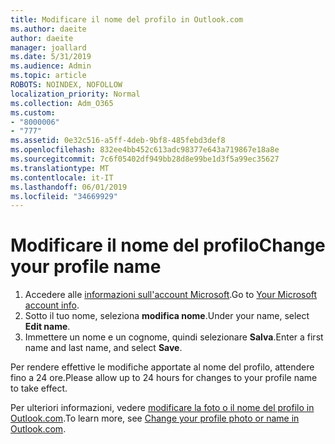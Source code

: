 ```yaml
---
title: Modificare il nome del profilo in Outlook.com
ms.author: daeite
author: daeite
manager: joallard
ms.date: 5/31/2019
ms.audience: Admin
ms.topic: article
ROBOTS: NOINDEX, NOFOLLOW
localization_priority: Normal
ms.collection: Adm_O365
ms.custom:
- "8000006"
- "777"
ms.assetid: 0e32c516-a5ff-4deb-9bf8-485febd3def8
ms.openlocfilehash: 832ee4bb452c613adc98377e643a719867e18a8e
ms.sourcegitcommit: 7c6f05402df949bb28d8e99be1d3f5a99ec35627
ms.translationtype: MT
ms.contentlocale: it-IT
ms.lasthandoff: 06/01/2019
ms.locfileid: "34669929"
---
```

# <a name="change-your-profile-name"></a><span data-ttu-id="1c195-102">Modificare il nome del profilo</span><span class="sxs-lookup"><span data-stu-id="1c195-102">Change your profile name</span></span>

1. <span data-ttu-id="1c195-103">Accedere alle [informazioni sull'account Microsoft](https://go.microsoft.com/fwlink/p/?linkid=860841).</span><span class="sxs-lookup"><span data-stu-id="1c195-103">Go to [Your Microsoft account info](https://go.microsoft.com/fwlink/p/?linkid=860841).</span></span>
2. <span data-ttu-id="1c195-104">Sotto il tuo nome, seleziona **modifica nome**.</span><span class="sxs-lookup"><span data-stu-id="1c195-104">Under your name, select **Edit name**.</span></span>
3. <span data-ttu-id="1c195-105">Immettere un nome e un cognome, quindi selezionare **Salva**.</span><span class="sxs-lookup"><span data-stu-id="1c195-105">Enter a first name and last name, and select **Save**.</span></span>

<span data-ttu-id="1c195-106">Per rendere effettive le modifiche apportate al nome del profilo, attendere fino a 24 ore.</span><span class="sxs-lookup"><span data-stu-id="1c195-106">Please allow up to 24 hours for changes to your profile name to take effect.</span></span>
  
<span data-ttu-id="1c195-107">Per ulteriori informazioni, vedere [modificare la foto o il nome del profilo in Outlook.com](https://go.microsoft.com/fwlink/?linkid=873110).</span><span class="sxs-lookup"><span data-stu-id="1c195-107">To learn more, see [Change your profile photo or name in Outlook.com](https://go.microsoft.com/fwlink/?linkid=873110).</span></span>